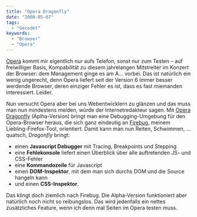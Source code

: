 ```yaml
---
title: "Opera Dragonfly"
date: "2008-05-07"
tags:
  - "Gecodet"
keywords:
  - "Browser"
  - "Opera"
---
```


[Opera](http://opera.com) kommt mir eigentlich nur aufs Telefon, sonst nur zum Testen – auf freiwilliger Basis, Kompabilität zu diesem jahrelangen Mitstreiter im Konzert der Browser: dem Management ginge es am A… vorbei. Das ist natürlich ein wenig ungerecht, denn Opera liefert seit der Version 6 immer besser werdende Browser, deren einziger Fehler es ist, dass es fast miemanden interessiert. Leider.

Nun versucht Opera aber bei uns Webentwicklern zu glänzen und das muss man nun mindestens melden, würde der Internetredakteur sagen. Mit [Opera Dragonfly](http://www.opera.com/products/dragonfly/) (Aplha-Version) bringt man eine Debugging-Umgebung für den Opera-Browser heraus, die sich ganz eindeutig an [Firebug](http://getfirebug.com), meinem Liebling-Firefox-Tool, orientiert. Damit kann man nun Reiten, Schwimmen, … quatsch, _Dragonfly_ bringt:

- einen **Javascript Debugger** mit Tracing, Breakpoints und Stepping
- eine **Fehlekonsole** liefert einen Überblick über alle auftretenden JS- und CSS-Fehler
- eine **Kommandozeile** für Javascript
- einen **DOM-Inspektor**, mit dem man sich durchs DOM und die Source hangeln kann
- und einen **CSS-Inspektor**.

Das klingt doch ziemlich nach Firebug. Die Alpha-Version funktioniert aber natürlich noch nicht so reibungslos. Das wird jedenfalls ein nettes zusätzliches Feature, wenn ich denn mal Seiten im Opera testen muss.
